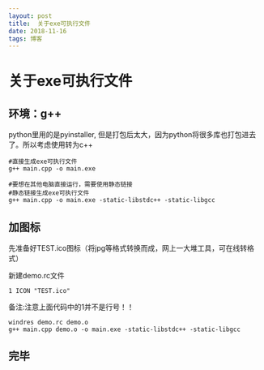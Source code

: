 ```yaml
---
layout: post
title:  关于exe可执行文件
date: 2018-11-16 
tags: 博客 
---
```


# 关于exe可执行文件

## 环境：g++


python里用的是pyinstaller, 但是打包后太大，因为python将很多库也打包进去了。所以考虑使用转为c++

	#直接生成exe可执行文件
	g++ main.cpp -o main.exe

	#要想在其他电脑直接运行，需要使用静态链接
	#静态链接生成exe可执行文件
	g++ main.cpp -o main.exe -static-libstdc++ -static-libgcc

## 加图标

先准备好TEST.ico图标（将jpg等格式转换而成，网上一大堆工具，可在线转格式）

新建demo.rc文件

	1 ICON "TEST.ico"

备注:注意上面代码中的1并不是行号！！

	windres demo.rc demo.o
	g++ main.cpp demo.o -o main.exe -static-libstdc++ -static-libgcc

## 完毕





